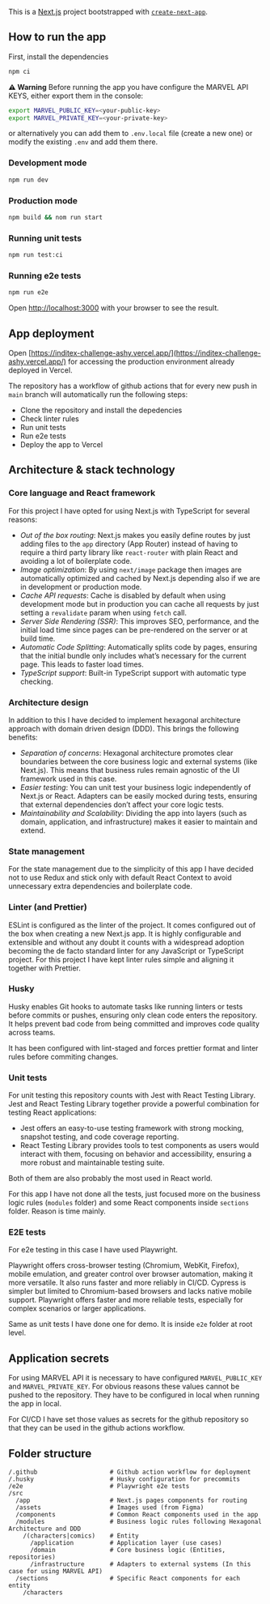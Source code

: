This is a [Next.js](https://nextjs.org) project bootstrapped with [`create-next-app`](https://nextjs.org/docs/app/api-reference/cli/create-next-app).

## How to run the app

First, install the dependencies

```bash
npm ci
```

**⚠️ Warning**
Before running the app you have configure the MARVEL API KEYS, either export them in the console:

```bash
export MARVEL_PUBLIC_KEY=<your-public-key>
export MARVEL_PRIVATE_KEY=<your-private-key>
```

or alternatively you can add them to `.env.local` file (create a new one) or modify the existing `.env` and add them there.

### Development mode

```bash
npm run dev
```

### Production mode

```bash
npm build && nom run start
```

### Running unit tests

```bash
npm run test:ci
```

### Running e2e tests

```bash
npm run e2e
```

Open [http://localhost:3000](http://localhost:3000) with your browser to see the result.

## App deployment

Open [https://inditex-challenge-ashy.vercel.app/](https://inditex-challenge-ashy.vercel.app/) for accessing the production environment already deployed in Vercel.

The repository has a workflow of github actions that for every new push in `main` branch will automatically run the following steps:

- Clone the repository and install the depedencies
- Check linter rules
- Run unit tests
- Run e2e tests
- Deploy the app to Vercel

## Architecture & stack technology

### Core language and React framework

For this project I have opted for using Next.js with TypeScript for several reasons:

- _Out of the box routing_: Next.js makes you easily define routes by just adding files to the `app` directory (App Router) instead of having to require a third party library like `react-router` with plain React and avoiding a lot of boilerplate code.
- _Image optimization_: By using `next/image` package then images are automatically optimized and cached by Next.js depending also if we are in development or production mode.
- _Cache API requests_: Cache is disabled by default when using development mode but in production you can cache all requests by just setting a `revalidate` param when using `fetch` call.
- _Server Side Rendering (SSR)_: This improves SEO, performance, and the initial load time since pages can be pre-rendered on the server or at build time.
- _Automatic Code Splitting_: Automatically splits code by pages, ensuring that the initial bundle only includes what’s necessary for the current page. This leads to faster load times.
- _TypeScript support_: Built-in TypeScript support with automatic type checking.

### Architecture design

In addition to this I have decided to implement hexagonal architecture approach with domain driven design (DDD). This brings the following benefits:

- _Separation of concerns_: Hexagonal architecture promotes clear boundaries between the core business logic and external systems (like Next.js). This means that business rules remain agnostic of the UI framework used in this case.
- _Easier testing_: You can unit test your business logic independently of Next.js or React. Adapters can be easily mocked during tests, ensuring that external dependencies don’t affect your core logic tests.
- _Maintainability and Scalability_: Dividing the app into layers (such as domain, application, and infrastructure) makes it easier to maintain and extend.

### State management

For the state management due to the simplicity of this app I have decided not to use Redux and stick only with default React Context to avoid unnecessary extra dependencies and boilerplate code.

### Linter (and Prettier)

ESLint is configured as the linter of the project. It comes configured out of the box when creating a new Next.js app. It is highly configurable and extensible and without any doubt it counts with a widespread adoption becoming the de facto standard linter for any JavaScript or TypeScript project. For this project I have kept linter rules simple and aligning it together with Prettier.

### Husky

Husky enables Git hooks to automate tasks like running linters or tests before commits or pushes, ensuring only clean code enters the repository. It helps prevent bad code from being committed and improves code quality across teams.

It has been configured with lint-staged and forces prettier format and linter rules before commiting changes.

### Unit tests

For unit testing this repository counts with Jest with React Testing Library. Jest and React Testing Library together provide a powerful combination for testing React applications:

- Jest offers an easy-to-use testing framework with strong mocking, snapshot testing, and code coverage reporting.
- React Testing Library provides tools to test components as users would interact with them, focusing on behavior and accessibility, ensuring a more robust and maintainable testing suite.

Both of them are also probably the most used in React world.

For this app I have not done all the tests, just focused more on the business logic rules (`modules` folder) and some React components inside `sections` folder. Reason is time mainly.

### E2E tests

For e2e testing in this case I have used Playwright.

Playwright offers cross-browser testing (Chromium, WebKit, Firefox), mobile emulation, and greater control over browser automation, making it more versatile. It also runs faster and more reliably in CI/CD. Cypress is simpler but limited to Chromium-based browsers and lacks native mobile support. Playwright offers faster and more reliable tests, especially for complex scenarios or larger applications.

Same as unit tests I have done one for demo. It is inside `e2e` folder at root level.

## Application secrets

For using MARVEL API it is necessary to have configured `MARVEL_PUBLIC_KEY` and `MARVEL_PRIVATE_KEY`. For obvious reasons these values cannot be pushed to the repository. They have to be configured in local when running the app in local.

For CI/CD I have set those values as secrets for the github repository so that they can be used in the github actions workflow.

## Folder structure

```
/.github                    # Github action workflow for deployment
/.husky                     # Husky configuration for precommits
/e2e                        # Playwright e2e tests
/src
  /app                      # Next.js pages components for routing
  /assets                   # Images used (from Figma)
  /components               # Common React components used in the app
  /modules                  # Business logic rules following Hexagonal Architecture and DDD
    /(characters|comics)    # Entity
      /application          # Application layer (use cases)
      /domain               # Core business logic (Entities, repositories)
      /infrastructure       # Adapters to external systems (In this case for using MARVEL API)
  /sections                 # Specific React components for each entity
    /characters
```
